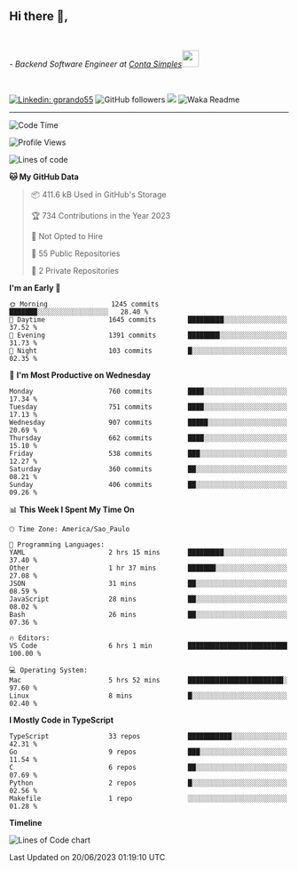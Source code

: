 <h2>Hi there  👋,</h2> </br>

<p><em>- Backend Software Engineer at <a href="https://contasimples.com">Conta Simples</a><img src="https://media.giphy.com/media/WUlplcMpOCEmTGBtBW/giphy.gif" width="30"> 
</em></p></br>


[![Linkedin: gprando55](https://img.shields.io/badge/-gprando55-blue?style=flat-square&logo=Linkedin&logoColor=white&link=https://www.linkedin.com/in/prandogabriel/)](https://www.linkedin.com/in/prandogabriel)
![GitHub followers](https://img.shields.io/github/followers/prandogabriel?label=Follow&style=social)
![](https://visitor-badge.glitch.me/badge?page_id=prandogabriel.prandogabriel)
![Waka Readme](https://github.com/prandogabriel/prandogabriel/workflows/Waka%20Readme/badge.svg)

---
<!--START_SECTION:waka-->
![Code Time](http://img.shields.io/badge/Code%20Time-2%2C448%20hrs%2025%20mins-blue)

![Profile Views](http://img.shields.io/badge/Profile%20Views-14-blue)

![Lines of code](https://img.shields.io/badge/From%20Hello%20World%20I%27ve%20Written-3.2%20million%20lines%20of%20code-blue)

**🐱 My GitHub Data** 

> 📦 411.6 kB Used in GitHub's Storage 
 > 
> 🏆 734 Contributions in the Year 2023
 > 
> 🚫 Not Opted to Hire
 > 
> 📜 55 Public Repositories 
 > 
> 🔑 2 Private Repositories 
 > 
**I'm an Early 🐤** 

```text
🌞 Morning                1245 commits        ███████░░░░░░░░░░░░░░░░░░   28.40 % 
🌆 Daytime                1645 commits        █████████░░░░░░░░░░░░░░░░   37.52 % 
🌃 Evening                1391 commits        ████████░░░░░░░░░░░░░░░░░   31.73 % 
🌙 Night                  103 commits         █░░░░░░░░░░░░░░░░░░░░░░░░   02.35 % 
```
📅 **I'm Most Productive on Wednesday** 

```text
Monday                   760 commits         ████░░░░░░░░░░░░░░░░░░░░░   17.34 % 
Tuesday                  751 commits         ████░░░░░░░░░░░░░░░░░░░░░   17.13 % 
Wednesday                907 commits         █████░░░░░░░░░░░░░░░░░░░░   20.69 % 
Thursday                 662 commits         ████░░░░░░░░░░░░░░░░░░░░░   15.10 % 
Friday                   538 commits         ███░░░░░░░░░░░░░░░░░░░░░░   12.27 % 
Saturday                 360 commits         ██░░░░░░░░░░░░░░░░░░░░░░░   08.21 % 
Sunday                   406 commits         ██░░░░░░░░░░░░░░░░░░░░░░░   09.26 % 
```


📊 **This Week I Spent My Time On** 

```text
🕑︎ Time Zone: America/Sao_Paulo

💬 Programming Languages: 
YAML                     2 hrs 15 mins       █████████░░░░░░░░░░░░░░░░   37.40 % 
Other                    1 hr 37 mins        ███████░░░░░░░░░░░░░░░░░░   27.08 % 
JSON                     31 mins             ██░░░░░░░░░░░░░░░░░░░░░░░   08.59 % 
JavaScript               28 mins             ██░░░░░░░░░░░░░░░░░░░░░░░   08.02 % 
Bash                     26 mins             ██░░░░░░░░░░░░░░░░░░░░░░░   07.36 % 

🔥 Editors: 
VS Code                  6 hrs 1 min         █████████████████████████   100.00 % 

💻 Operating System: 
Mac                      5 hrs 52 mins       ████████████████████████░   97.60 % 
Linux                    8 mins              █░░░░░░░░░░░░░░░░░░░░░░░░   02.40 % 
```

**I Mostly Code in TypeScript** 

```text
TypeScript               33 repos            ███████████░░░░░░░░░░░░░░   42.31 % 
Go                       9 repos             ███░░░░░░░░░░░░░░░░░░░░░░   11.54 % 
C                        6 repos             ██░░░░░░░░░░░░░░░░░░░░░░░   07.69 % 
Python                   2 repos             █░░░░░░░░░░░░░░░░░░░░░░░░   02.56 % 
Makefile                 1 repo              ░░░░░░░░░░░░░░░░░░░░░░░░░   01.28 % 
```



**Timeline**

![Lines of Code chart](https://raw.githubusercontent.com/prandogabriel/prandogabriel/master/assets/bar_graph.png)


 Last Updated on 20/06/2023 01:19:10 UTC
<!--END_SECTION:waka-->

